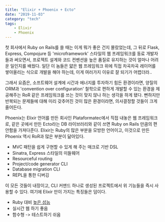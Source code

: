 ```yaml
---
title: "Elixir + Phoenix + Ecto"
date: "2019-11-03"
category: "tech"
tags:
    - Elixir
    - Phoenix
---
```


첫 회사에서 Ruby on Rails를 쓸 때는 이게 뭐가 좋은 건지 몰랐었는데, 그 뒤로 Flask, Express, Compojure 등 'microframework' 스타일의 웹 프레임워크를 동료 개발자들과 써오면서, 프로젝트 설계와 코드 컨벤션을 높은 품질로 유지하는 것이 얼마나 어려운 일인지를 배웠다. 일단 이 놈들은 얇은 웹 프레임워크 위에 직접 차곡차곡 레이어를 쌓아올리는 식으로 개발을 해야 하는데, 이게 여러가지 이유로 잘 되기가 어렵더라..

그래서 요즘은, 소프트웨어 설계에 시간과 에너지를 투자하기 힘든 환경이라면, 양질의 ORM과 'convention over configuration' 철학으로 편하게 개발할 수 있는 환경을 제공해주는 RoR 같은 프레임워크를 쓰는 것이 맞지 않나 하는 생각을 하게 됐다. 뻔하지만 반복되는 문제들에 대해 미리 갖추어진 것이 많은 환경이라면, 의사결정할 것들이 크게 줄어든다.

Phoenix는 Elixir 언어를 만든 회사인 Plataformatec에서 직접 내놓은 웹 프레임워크로, 같은 곳에서 만든 Ecto라는 DB 라이브러리와 같이 쓰면 Ruby on Rails 만큼의 편안함을 가져다준다. Elixir는 Ruby의 많은 부분을 모방한 언어이고, 이것으로 만든 Phoenix 역시 RoR과 많은 부분이 닮아있다.

- MVC 패턴을 쉽게 구현할 수 있게 해 주는 매크로 기반 DSL
- Sinatra, Express 스타일의 미들웨어
- Resourceful routing
- Project/code generator CLI
- Database migration CLI
- REPL을 통한 디버깅

이 모든 것들이 내장이고, CLI 커맨드 하나로 생성된 프로젝트에서 위 기능들을 즉시 사용할 수 있다. 여기에 Elixir 만이 가지는 특징들은 덤이다.

- Ruby 대비 [높은 성능](https://medium.com/@elviovicosa/phoenix-vs-rails-benchmark-2019-f0e68336d557)
- 실시간 웹 하기 좋음
- 함수형 -> 테스트하기 쉬움
